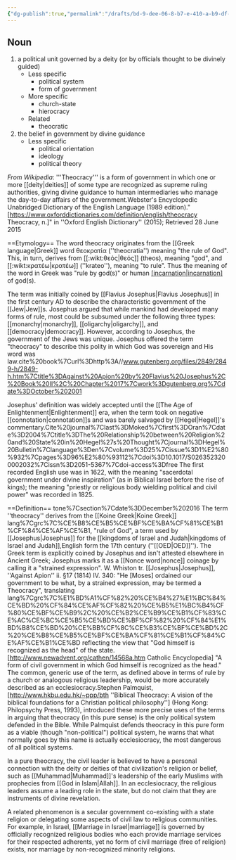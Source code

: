 ```yaml
---
{"dg-publish":true,"permalink":"/drafts/bd-9-dee-06-8-b7-e-410-a-b9-df-c439-ed-284603/","dgHomeLink":true,"dgPassFrontmatter":false}
---
```




## Noun

1. a political unit governed by a deity (or by officials thought to be divinely guided)
	- Less specific
		- political system
		- form of government
	- More specific
		- church-state
		- hierocracy
	- Related
		- theocratic
2. the belief in government by divine guidance
	- Less specific
		- political orientation
		- ideology
		- political theory

*From Wikipedia*:
'''Theocracy''' is a form of government in which one or more [[deity|deities]] of some type are recognized as supreme ruling authorities, giving divine guidance to human intermediaries who manage the day-to-day affairs of the government.<ref>Webster's Encyclopedic Unabridged Dictionary of the English Language (1989 edition).</ref><ref>"[https://www.oxforddictionaries.com/definition/english/theocracy Theocracy, n.]" in ''Oxford English Dictionary'' (2015); Retrieved 28 June 2015</ref>

==Etymology==
The word theocracy originates from the [[Greek language|Greek]] word θεοκρατία (''theocratia'') meaning "the rule of God". This, in turn, derives from [[:wikt:θεός|θεός]] (theos), meaning "god", and [[:wikt:κρατέω|κρατέω]] (''krateo''), meaning "to rule". Thus the meaning of the word in Greek was "rule by god(s)" or human [[incarnation|incarnation]](s) of god(s).

The term was initially coined by [[Flavius Josephus|Flavius Josephus]] in the first century AD to describe the characteristic government of the [[Jew|Jew]]s. Josephus argued that while mankind had developed many forms of rule, most could be subsumed under the following three types: [[monarchy|monarchy]], [[oligarchy|oligarchy]], and [[democracy|democracy]]. However, according to Josephus, the government of the Jews was unique. Josephus offered the term "theocracy" to describe this polity in which God was sovereign and His word was law.<ref>cite%20book%7Curl%3Dhttp%3A//www.gutenberg.org/files/2849/2849-h/2849-h.htm%7Ctitle%3DAgainst%20Apion%20by%20Flavius%20Josephus%2C%20Book%20II%2C%20Chapter%2017%7Cwork%3Dgutenberg.org%7Cdate%3DOctober%202001</ref>

Josephus' definition was widely accepted until the [[The Age of Enlightenment|Enlightenment]] era, when the term took on negative [[connotation|connotation]]s and was barely salvaged by [[Hegel|Hegel]]'s commentary.<ref>Cite%20journal%7Clast%3DMoked%7Cfirst%3DOran%7Cdate%3D2004%7Ctitle%3DThe%20Relationship%20between%20Religion%20and%20State%20in%20Hegel%27s%20Thought%7Cjournal%3DHegel%20Bulletin%7Clanguage%3Den%7Cvolume%3D25%7Cissue%3D1%E2%80%932%7Cpages%3D96%E2%80%93112%7Cdoi%3D10.1017/S0263523200002032%7Cissn%3D2051-5367%7Cdoi-access%3Dfree</ref> The first recorded English use was in 1622, with the meaning "sacerdotal government under divine inspiration" (as in Biblical Israel before the rise of kings); the meaning "priestly or religious body wielding political and civil power" was recorded in 1825.

==Definition==
tone%7Csection%7Cdate%3DDecember%202016
The term ''theocracy'' derives from the [[Koine Greek|Koine Greek]] lang%7Cgrc%7C%CE%B8%CE%B5%CE%BF%CE%BA%CF%81%CE%B1%CF%84%CE%AF%CE%B1, "rule of God", a term used by [[Josephus|Josephus]] for the [[kingdoms of Israel and Judah|kingdoms of Israel and Judah]],<ref>English form the 17th century (''[[OED|OED]]'').
The Greek term is explicitly coined by Josephus and isn't attested elsewhere in Ancient Greek; Josephus marks it as a [[Nonce word|nonce]] coinage by calling it a "strained expression".
W. Whiston tr. [[Josephus|Josephus]], ''Against Apion'' ii. §17 (1814) IV. 340: "He [Moses] ordained our government to be what, by a strained expression, may be termed a Theocracy", translating  lang%7Cgrc%7C%E1%BD%A1%CF%82%20%CE%B4%27%E1%BC%84%CE%BD%20%CF%84%CE%AF%CF%82%20%CE%B5%E1%BC%B4%CF%80%CE%BF%CE%B9%2C%20%CE%B2%CE%B9%CE%B1%CF%83%CE%AC%CE%BC%CE%B5%CE%BD%CE%BF%CF%82%20%CF%84%E1%BD%B8%CE%BD%20%CE%BB%CF%8C%CE%B3%CE%BF%CE%BD%2C%20%CE%B8%CE%B5%CE%BF%CE%BA%CF%81%CE%B1%CF%84%CE%AF%CE%B1%CE%BD
</ref> reflecting the view that "God himself is recognized as the head" of the state.<ref>[http://www.newadvent.org/cathen/14568a.htm Catholic Encyclopedia] "A form of civil government in which God himself is recognized as the head."</ref>
The common, generic use of the term, as defined above in terms of rule by a church or analogous religious leadership, would be more accurately described as an ecclesiocracy.<ref>Stephen Palmquist, [http://www.hkbu.edu.hk/~ppp/bth ''Biblical Theocracy: A vision of the biblical foundations for a Christian political philosophy''] (Hong Kong: Philopsychy Press, 1993), introduced these more precise uses of the terms in arguing that theocracy (in this pure sense) is the only political system defended in the Bible. While Palmquist defends theocracy in this pure form as a viable (though "non-political") political system, he warns that what normally goes by this name is actually ecclesiocracy, the most dangerous of all political systems.</ref>

In a pure theocracy, the civil leader is believed to have a personal connection with the deity or deities of that civilization's religion or belief, such as [[Muhammad|Muhammad]]'s leadership of the early Muslims with prophecies from [[God in Islam|Allah]]. In an ecclesiocracy, the religious leaders assume a leading role in the state, but do not claim that they are instruments of divine revelation. 

A related phenomenon is a secular government co-existing with a state religion or delegating some aspects of civil law to religious communities. For example, in Israel, [[Marriage in Israel|marriage]] is governed by officially recognized religious bodies who each provide marriage services for their respected adherents, yet no form of civil marriage (free of religion) exists, nor marriage by non-recognized minority religions.
